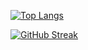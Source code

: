 [![Top Langs](https://github-readme-stats.vercel.app/api/top-langs/?username=KZL00&langs_count=10)](https://github.com/anuraghazra/github-readme-stats)

[![GitHub Streak](https://github-readme-streak-stats.herokuapp.com?user=KZL00&theme=darcula&date_format=j%20M%5B%20Y%5D)](https://git.io/streak-stats)

